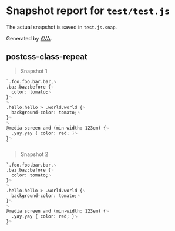 # Snapshot report for `test/test.js`

The actual snapshot is saved in `test.js.snap`.

Generated by [AVA](https://ava.li).

## postcss-class-repeat

> Snapshot 1

    `.foo.foo.bar.bar,␊
    .baz.baz:before {␊
      color: tomato;␊
    }␊
    ␊
    .hello.hello > .world.world {␊
      background-color: tomato;␊
    }␊
    ␊
    @media screen and (min-width: 123em) {␊
      .yay.yay { color: red; }␊
    }␊
    `

> Snapshot 2

    `.foo.foo.bar.bar,␊
    .baz.baz:before {␊
      color: tomato;␊
    }␊
    ␊
    .hello.hello > .world.world {␊
      background-color: tomato;␊
    }␊
    ␊
    @media screen and (min-width: 123em) {␊
      .yay.yay { color: red; }␊
    }␊
    `
